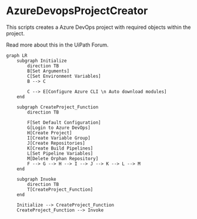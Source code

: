 # AzureDevopsProjectCreator
This scripts creates a Azure DevOps project with required objects within the project.

Read more about this in the UiPath Forum.

```mermaid height=559,auto
graph LR
    subgraph Initialize
        direction TB
        B[Set Arguments]
        C[Set Environment Variables]
        B --> C

        C --> E[Configure Azure CLI \n Auto download modules]
    end

    subgraph CreateProject_Function
        direction TB
        
        F[Set Default Configuration]
        G[Login to Azure DevOps]
        H[Create Project]
        I[Create Variable Group]
        J[Create Repositories]
        K[Create Build Pipelines]
        L[Set Pipeline Variables]
        M[Delete Orphan Repository]
        F --> G --> H --> I --> J --> K --> L --> M
    end

    subgraph Invoke
        direction TB
        T[CreateProject_Function]
    end

    Initialize --> CreateProject_Function
    CreateProject_Function --> Invoke
```
